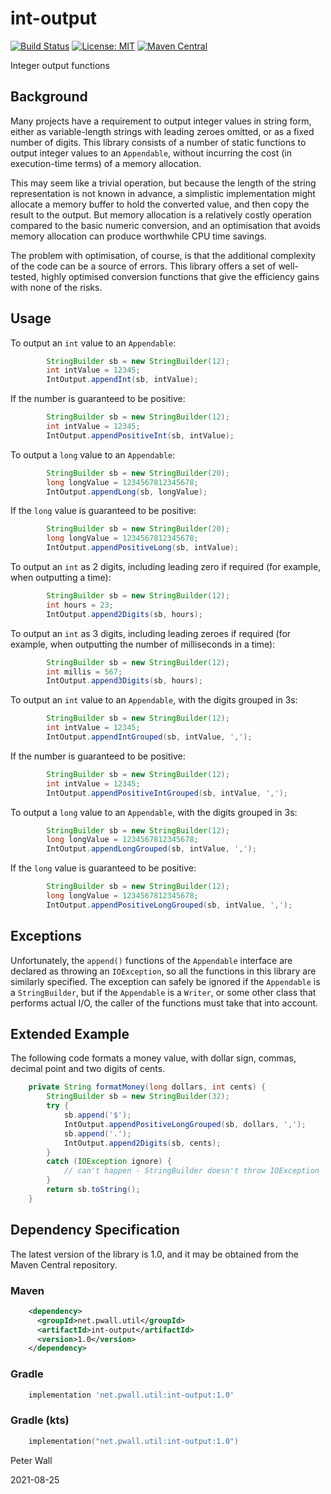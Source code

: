 # int-output

[![Build Status](https://travis-ci.com/pwall567/int-output.svg?branch=main)](https://app.travis-ci.com/github/pwall567/int-output)
[![License: MIT](https://img.shields.io/badge/License-MIT-yellow.svg)](https://opensource.org/licenses/MIT)
[![Maven Central](https://img.shields.io/maven-central/v/net.pwall.util/int-output?label=Maven%20Central)](https://search.maven.org/search?q=g:%22net.pwall.util%22%20AND%20a:%22int-output%22)

Integer output functions

## Background

Many projects have a requirement to output integer values in string form, either as variable-length strings with leading
zeroes omitted, or as a fixed number of digits.
This library consists of a number of static functions to output integer values to an `Appendable`, without incurring the
cost (in execution-time terms) of a memory allocation.

This may seem like a trivial operation, but because the length of the string representation is not known in advance, a
simplistic implementation might allocate a memory buffer to hold the converted value, and then copy the result to the
output.
But memory allocation is a relatively costly operation compared to the basic numeric conversion, and an optimisation
that avoids memory allocation can produce worthwhile CPU time savings.

The problem with optimisation, of course, is that the additional complexity of the code can be a source of errors.
This library offers a set of well-tested, highly optimised conversion functions that give the efficiency gains with none
of the risks.

## Usage

To output an `int` value to an `Appendable`:
```java
        StringBuilder sb = new StringBuilder(12);
        int intValue = 12345;
        IntOutput.appendInt(sb, intValue);
```

If the number is guaranteed to be positive:
```java
        StringBuilder sb = new StringBuilder(12);
        int intValue = 12345;
        IntOutput.appendPositiveInt(sb, intValue);
```

To output a `long` value to an `Appendable`:
```java
        StringBuilder sb = new StringBuilder(20);
        long longValue = 1234567812345678;
        IntOutput.appendLong(sb, longValue);
```

If the `long` value is guaranteed to be positive:
```java
        StringBuilder sb = new StringBuilder(20);
        long longValue = 1234567812345678;
        IntOutput.appendPositiveLong(sb, intValue);
```

To output an `int` as 2 digits, including leading zero if required (for example, when outputting a time):
```java
        StringBuilder sb = new StringBuilder(12);
        int hours = 23;
        IntOutput.append2Digits(sb, hours);
```

To output an `int` as 3 digits, including leading zeroes if required (for example, when outputting the number of
milliseconds in a time):
```java
        StringBuilder sb = new StringBuilder(12);
        int millis = 567;
        IntOutput.append3Digits(sb, hours);
```

To output an `int` value to an `Appendable`, with the digits grouped in 3s:
```java
        StringBuilder sb = new StringBuilder(12);
        int intValue = 12345;
        IntOutput.appendIntGrouped(sb, intValue, ',');
```

If the number is guaranteed to be positive:
```java
        StringBuilder sb = new StringBuilder(12);
        int intValue = 12345;
        IntOutput.appendPositiveIntGrouped(sb, intValue, ',');
```

To output a `long` value to an `Appendable`, with the digits grouped in 3s:
```java
        StringBuilder sb = new StringBuilder(12);
        long longValue = 1234567812345678;
        IntOutput.appendLongGrouped(sb, intValue, ',');
```

If the `long` value is guaranteed to be positive:
```java
        StringBuilder sb = new StringBuilder(12);
        long longValue = 1234567812345678;
        IntOutput.appendPositiveLongGrouped(sb, intValue, ',');
```

## Exceptions

Unfortunately, the `append()` functions of the `Appendable` interface are declared as throwing an `IOException`, so all
the functions in this library are similarly specified.
The exception can safely be ignored if the `Appendable` is a `StringBuilder`, but if the `Appendable` is a `Writer`, or
some other class that performs actual I/O, the caller of the functions must take that into account.

## Extended Example

The following code formats a money value, with dollar sign, commas, decimal point and two digits of cents.
```java
    private String formatMoney(long dollars, int cents) {
        StringBuilder sb = new StringBuilder(32);
        try {
            sb.append('$');
            IntOutput.appendPositiveLongGrouped(sb, dollars, ',');
            sb.append('.');
            IntOutput.append2Digits(sb, cents);
        }
        catch (IOException ignore) {
            // can't happen - StringBuilder doesn't throw IOException
        }
        return sb.toString();
    }
```
## Dependency Specification

The latest version of the library is 1.0, and it may be obtained from the Maven Central repository.

### Maven
```xml
    <dependency>
      <groupId>net.pwall.util</groupId>
      <artifactId>int-output</artifactId>
      <version>1.0</version>
    </dependency>
```
### Gradle
```groovy
    implementation 'net.pwall.util:int-output:1.0'
```
### Gradle (kts)
```kotlin
    implementation("net.pwall.util:int-output:1.0")
```

Peter Wall

2021-08-25
